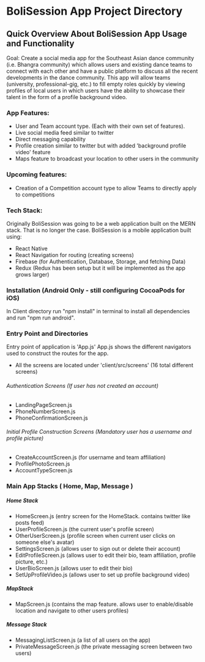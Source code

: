 # BoliSession App Project Directory

## Quick Overview About BoliSession App Usage and Functionality
Goal: Create a social media app for the Southeast Asian dance community (i.e. Bhangra community) which allows users and existing dance teams to connect with each other and have a public platform to discuss all the recent developments in the dance community. This app will allow teams (university, professional-gig, etc.) to fill empty roles quickly by viewing profiles of local users in which users have the ability to showcase their talent in the form of a profile background video.

### App Features: 
- User and Team account type. (Each with their own set of features).
- Live social media feed similar to twitter 
- Direct messaging capability 
- Profile creation similar to twitter but with added 'background profile video' feature
- Maps feature to broadcast your location to other users in the community

### Upcoming features:
- Creation of a Competition account type to allow Teams to directly apply to competitions


### Tech Stack:
Originally BoliSession was going to be a web application built on the MERN stack. That is no longer the case.
BoliSession is a mobile application built using: 
- React Native 
- React Navigation for routing (creating screens)
- Firebase (for Authentication, Database, Storage, and fetching Data)
- Redux (Redux has been setup but it will be implemented as the app grows larger)

### Installation (Android Only - still configuring CocoaPods for iOS)
In Client directory run "npm install" in terminal to install all dependencies and run "npm run android".

### Entry Point and Directories
Entry point of application is 'App.js'
App.js shows the different navigators used to construct the routes for the app.

- All the screens are located under 'client/src/screens' (16 total different screens)

###### Authentication Screens (If user has not created an account)
- LandingPageScreen.js
- PhoneNumberScreen.js
- PhoneConfirmationScreen.js

###### Initial Profile Construction Screens (Mandatory user has a username and profile picture)
- CreateAccountScreen.js (for username and team affiliation)
- ProfilePhotoScreen.js
- AccountTypeScreen.js

### Main App Stacks ( Home, Map, Message )
##### Home Stack
- HomeScreen.js          (entry screen for the HomeStack. contains twitter like posts feed)
- UserProfileScreen.js   (the current user's profile screen)
- OtherUserScreen.js     (profile screen when current user clicks on someone else's avatar)
- SettingsScreen.js      (allows user to sign out or delete their account)
- EditProfileScreen.js   (allows user to edit their bio, team affiliation, profile picture, etc.)
- UserBioScreen.js       (allows user to edit their bio)
- SetUpProfileVideo.js   (allows user to set up profile background video)

##### MapStack
- MapScreen.js (contains the map feature. allows user to enable/disable location and navigate to other users profiles)

##### Message Stack
- MessagingListScreen.js  (a list of all users on the app)
- PrivateMessageScreen.js (the private messaging screen between two users)
